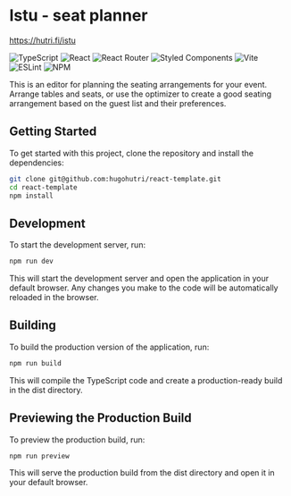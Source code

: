 # Istu - seat planner
https://hutri.fi/istu

![TypeScript](https://img.shields.io/badge/typescript-%23007ACC.svg?style=for-the-badge&logo=typescript&logoColor=white)
![React](https://img.shields.io/badge/react-%2320232a.svg?style=for-the-badge&logo=react&logoColor=%2361DAFB)
![React Router](https://img.shields.io/badge/React_Router-CA4245?style=for-the-badge&logo=react-router&logoColor=white)
![Styled Components](https://img.shields.io/badge/styled--components-DB7093?style=for-the-badge&logo=styled-components&logoColor=white)
![Vite](https://img.shields.io/badge/vite-%23646CFF.svg?style=for-the-badge&logo=vite&logoColor=white)
![ESLint](https://img.shields.io/badge/ESLint-4B3263?style=for-the-badge&logo=eslint&logoColor=white)
![NPM](https://img.shields.io/badge/NPM-%23000000.svg?style=for-the-badge&logo=npm&logoColor=white)

This is an editor for planning the seating arrangements for your event. Arrange tables and seats, or use the optimizer to create a good seating arrangement based on the guest list and their preferences.

## Getting Started

To get started with this project, clone the repository and install the dependencies:

```bash
git clone git@github.com:hugohutri/react-template.git
cd react-template
npm install
```

## Development

To start the development server, run:

```bash
npm run dev
```

This will start the development server and open the application in your default browser. Any changes you make to the code will be automatically reloaded in the browser.

## Building

To build the production version of the application, run:

```bash
npm run build
```

This will compile the TypeScript code and create a production-ready build in the dist directory.

## Previewing the Production Build

To preview the production build, run:

```bash
npm run preview
```

This will serve the production build from the dist directory and open it in your default browser.
